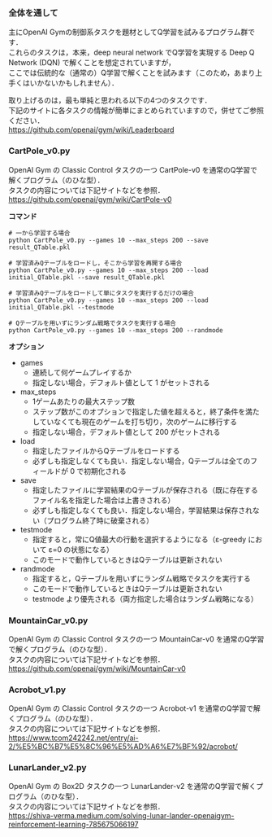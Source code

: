 ### 全体を通して

主にOpenAI Gymの制御系タスクを題材としてQ学習を試みるプログラム群です．  
これらのタスクは，本来，deep neural network でQ学習を実現する Deep Q Network (DQN) で解くことを想定されていますが，  
ここでは伝統的な（通常の）Q学習で解くことを試みます（このため，あまり上手くはいかないかもしれません）．

取り上げるのは，最も単純と思われる以下の4つのタスクです．  
下記のサイトに各タスクの情報が簡単にまとめられていますので，併せてご参照ください．  
https://github.com/openai/gym/wiki/Leaderboard

### CartPole_v0.py

OpenAI Gym の Classic Control タスクの一つ CartPole-v0 を通常のQ学習で解くプログラム（のひな型）．  
タスクの内容については下記サイトなどを参照．  
https://github.com/openai/gym/wiki/CartPole-v0

**コマンド**
```
# 一から学習する場合
python CartPole_v0.py --games 10 --max_steps 200 --save result_QTable.pkl

# 学習済みQテーブルをロードし，そこから学習を再開する場合
python CartPole_v0.py --games 10 --max_steps 200 --load initial_QTable.pkl --save result_QTable.pkl

# 学習済みQテーブルをロードして単にタスクを実行するだけの場合
python CartPole_v0.py --games 10 --max_steps 200 --load initial_QTable.pkl --testmode

# Qテーブルを用いずにランダム戦略でタスクを実行する場合
python CartPole_v0.py --games 10 --max_steps 200 --randmode
```
**オプション**
- games
  - 連続して何ゲームプレイするか
  - 指定しない場合，デフォルト値として 1 がセットされる
- max_steps
  - 1ゲームあたりの最大ステップ数
  - ステップ数がこのオプションで指定した値を超えると，終了条件を満たしていなくても現在のゲームを打ち切り，次のゲームに移行する
  - 指定しない場合，デフォルト値として 200 がセットされる
- load
  - 指定したファイルからQテーブルをロードする
  - 必ずしも指定しなくても良い．指定しない場合，Qテーブルは全てのフィールドが 0 で初期化される
- save
  - 指定したファイルに学習結果のQテーブルが保存される（既に存在するファイル名を指定した場合は上書きされる）
  - 必ずしも指定しなくても良い．指定しない場合，学習結果は保存されない（プログラム終了時に破棄される）
- testmode
  - 指定すると，常にQ値最大の行動を選択するようになる（ε-greedy において ε=0 の状態になる）
  - このモードで動作しているときはQテーブルは更新されない
- randmode
  - 指定すると，Qテーブルを用いずにランダム戦略でタスクを実行する
  - このモードで動作しているときはQテーブルは更新されない
  - testmode より優先される（両方指定した場合はランダム戦略になる）

### MountainCar_v0.py

OpenAI Gym の Classic Control タスクの一つ MountainCar-v0 を通常のQ学習で解くプログラム（のひな型）．  
タスクの内容については下記サイトなどを参照．  
https://github.com/openai/gym/wiki/MountainCar-v0

### Acrobot_v1.py

OpenAI Gym の Classic Control タスクの一つ Acrobot-v1 を通常のQ学習で解くプログラム（のひな型）．  
タスクの内容については下記サイトなどを参照．  
https://www.tcom242242.net/entry/ai-2/%E5%BC%B7%E5%8C%96%E5%AD%A6%E7%BF%92/acrobot/

### LunarLander_v2.py

OpenAI Gym の Box2D タスクの一つ LunarLander-v2 を通常のQ学習で解くプログラム（のひな型）．  
タスクの内容については下記サイトなどを参照．  
https://shiva-verma.medium.com/solving-lunar-lander-openaigym-reinforcement-learning-785675066197
